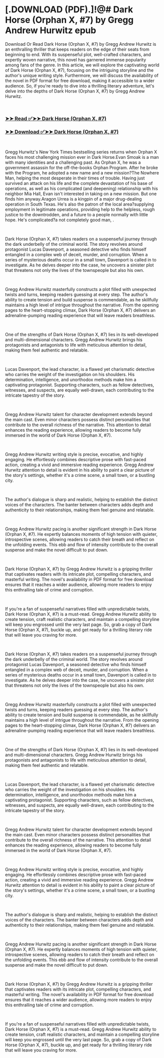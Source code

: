 # [.DOWNLOAD (PDF).]!@# Dark Horse (Orphan X, #7) by Gregg Andrew Hurwitz epub

<p>Download Or Read Dark Horse (Orphan X, #7) by Gregg Andrew Hurwitz is an enthralling thriller that keeps readers on the edge of their seats from beginning to end. With its suspenseful plot, well-crafted characters, and expertly woven narrative, this novel has garnered immense popularity among fans of the genre. In this article, we will explore the captivating world of Dark Horse (Orphan X, #7), focusing on the intriguing storyline and the author's unique writing style. Furthermore, we will discuss the availability of the novel in PDF format for free download, making it accessible to a wider audience. So, if you're ready to dive into a thrilling literary adventure, let's delve into the depths of Dark Horse (Orphan X, #7) by Gregg Andrew Hurwitz.</p>
<p>&nbsp;</p>

### [➤➤ Read ✅➤➤ Dark Horse (Orphan X, #7)](https://realpdfbooksdrive.blogspot.com/id/57693476)

### [➤➤ Download ✅➤➤ Dark Horse (Orphan X, #7)](https://realpdfbooksdrive.blogspot.com/id/57693476)

<p>&nbsp;</p>
<p>Gregg Hurwitz's New York Times bestselling series returns when Orphan X faces his most challenging mission ever in Dark Horse.Evan Smoak is a man with many identities and a challenging past. As Orphan X, he was a government assassin for the off-the-books Orphan Program. After he broke with the Program, he adopted a new name and a new mission?The Nowhere Man, helping the most desperate in their times of trouble. Having just survived an attack on his life and the complete devastation of his base of operations, as well as his complicated (and deepening) relationship with his neighbor Mia Hall, Evan isn't interested in taking on a new mission. But one finds him anyway.Aragon Urrea is a kingpin of a major drug-dealing operation in South Texas. He's also the patron of the local area?supplying employment in legitimate operations, providing help to the helpless, rough justice to the downtrodden, and a future to a people normally with little hope. He's complicated?a not completely good man, .</p>
<p>&nbsp;</p>
<p>Dark Horse (Orphan X, #7) takes readers on a suspenseful journey through the dark underbelly of the criminal world. The story revolves around protagonist Lucas Davenport, a seasoned detective who finds himself entangled in a complex web of deceit, murder, and corruption. When a series of mysterious deaths occur in a small town, Davenport is called in to investigate. As he delves deeper into the case, he uncovers a sinister plot that threatens not only the lives of the townspeople but also his own.</p>
<p>&nbsp;</p>
<p>Gregg Andrew Hurwitz masterfully constructs a plot filled with unexpected twists and turns, keeping readers guessing at every step. The author's ability to create tension and build suspense is commendable, as he skillfully maintains a high level of intrigue throughout the narrative. From the opening pages to the heart-stopping climax, Dark Horse (Orphan X, #7) delivers an adrenaline-pumping reading experience that will leave readers breathless.</p>
<p>&nbsp;</p>
<p>One of the strengths of Dark Horse (Orphan X, #7) lies in its well-developed and multi-dimensional characters. Gregg Andrew Hurwitz brings his protagonists and antagonists to life with meticulous attention to detail, making them feel authentic and relatable.</p>
<p>&nbsp;</p>
<p>Lucas Davenport, the lead character, is a flawed yet charismatic detective who carries the weight of the investigation on his shoulders. His determination, intelligence, and unorthodox methods make him a captivating protagonist. Supporting characters, such as fellow detectives, witnesses, and suspects, are equally well-drawn, each contributing to the intricate tapestry of the story.</p>
<p>&nbsp;</p>
<p>Gregg Andrew Hurwitz talent for character development extends beyond the main cast. Even minor characters possess distinct personalities that contribute to the overall richness of the narrative. This attention to detail enhances the reading experience, allowing readers to become fully immersed in the world of Dark Horse (Orphan X, #7).</p>
<p>&nbsp;</p>
<p>Gregg Andrew Hurwitz writing style is precise, evocative, and highly engaging. He effortlessly combines descriptive prose with fast-paced action, creating a vivid and immersive reading experience. Gregg Andrew Hurwitz attention to detail is evident in his ability to paint a clear picture of the story's settings, whether it's a crime scene, a small town, or a bustling city.</p>
<p>&nbsp;</p>
<p>The author's dialogue is sharp and realistic, helping to establish the distinct voices of the characters. The banter between characters adds depth and authenticity to their relationships, making them feel genuine and relatable.</p>
<p>&nbsp;</p>
<p>Gregg Andrew Hurwitz pacing is another significant strength in Dark Horse (Orphan X, #7). He expertly balances moments of high tension with quieter, introspective scenes, allowing readers to catch their breath and reflect on the unfolding events. This ebb and flow of intensity contribute to the overall suspense and make the novel difficult to put down.</p>
<p>&nbsp;</p>
<p>Dark Horse (Orphan X, #7) by Gregg Andrew Hurwitz is a gripping thriller that captivates readers with its intricate plot, compelling characters, and masterful writing. The novel's availability in PDF format for free download ensures that it reaches a wider audience, allowing more readers to enjoy this enthralling tale of crime and corruption.</p>
<p>&nbsp;</p>
<p>If you're a fan of suspenseful narratives filled with unpredictable twists, Dark Horse (Orphan X, #7) is a must-read. Gregg Andrew Hurwitz ability to create tension, craft realistic characters, and maintain a compelling storyline will keep you engrossed until the very last page. So, grab a copy of Dark Horse (Orphan X, #7), buckle up, and get ready for a thrilling literary ride that will leave you craving for more.</p>
<p>&nbsp;</p>
<p>Dark Horse (Orphan X, #7) takes readers on a suspenseful journey through the dark underbelly of the criminal world. The story revolves around protagonist Lucas Davenport, a seasoned detective who finds himself entangled in a complex web of deceit, murder, and corruption. When a series of mysterious deaths occur in a small town, Davenport is called in to investigate. As he delves deeper into the case, he uncovers a sinister plot that threatens not only the lives of the townspeople but also his own.</p>
<p>&nbsp;</p>
<p>Gregg Andrew Hurwitz masterfully constructs a plot filled with unexpected twists and turns, keeping readers guessing at every step. The author's ability to create tension and build suspense is commendable, as he skillfully maintains a high level of intrigue throughout the narrative. From the opening pages to the heart-stopping climax, Dark Horse (Orphan X, #7) delivers an adrenaline-pumping reading experience that will leave readers breathless.</p>
<p>&nbsp;</p>
<p>One of the strengths of Dark Horse (Orphan X, #7) lies in its well-developed and multi-dimensional characters. Gregg Andrew Hurwitz brings his protagonists and antagonists to life with meticulous attention to detail, making them feel authentic and relatable.</p>
<p>&nbsp;</p>
<p>Lucas Davenport, the lead character, is a flawed yet charismatic detective who carries the weight of the investigation on his shoulders. His determination, intelligence, and unorthodox methods make him a captivating protagonist. Supporting characters, such as fellow detectives, witnesses, and suspects, are equally well-drawn, each contributing to the intricate tapestry of the story.</p>
<p>&nbsp;</p>
<p>Gregg Andrew Hurwitz talent for character development extends beyond the main cast. Even minor characters possess distinct personalities that contribute to the overall richness of the narrative. This attention to detail enhances the reading experience, allowing readers to become fully immersed in the world of Dark Horse (Orphan X, #7).</p>
<p>&nbsp;</p>
<p>Gregg Andrew Hurwitz writing style is precise, evocative, and highly engaging. He effortlessly combines descriptive prose with fast-paced action, creating a vivid and immersive reading experience. Gregg Andrew Hurwitz attention to detail is evident in his ability to paint a clear picture of the story's settings, whether it's a crime scene, a small town, or a bustling city.</p>
<p>&nbsp;</p>
<p>The author's dialogue is sharp and realistic, helping to establish the distinct voices of the characters. The banter between characters adds depth and authenticity to their relationships, making them feel genuine and relatable.</p>
<p>&nbsp;</p>
<p>Gregg Andrew Hurwitz pacing is another significant strength in Dark Horse (Orphan X, #7). He expertly balances moments of high tension with quieter, introspective scenes, allowing readers to catch their breath and reflect on the unfolding events. This ebb and flow of intensity contribute to the overall suspense and make the novel difficult to put down.</p>
<p>&nbsp;</p>
<p>Dark Horse (Orphan X, #7) by Gregg Andrew Hurwitz is a gripping thriller that captivates readers with its intricate plot, compelling characters, and masterful writing. The novel's availability in PDF format for free download ensures that it reaches a wider audience, allowing more readers to enjoy this enthralling tale of crime and corruption.</p>
<p>&nbsp;</p>
<p>If you're a fan of suspenseful narratives filled with unpredictable twists, Dark Horse (Orphan X, #7) is a must-read. Gregg Andrew Hurwitz ability to create tension, craft realistic characters, and maintain a compelling storyline will keep you engrossed until the very last page. So, grab a copy of Dark Horse (Orphan X, #7), buckle up, and get ready for a thrilling literary ride that will leave you craving for more.</p>
<p>&nbsp;</p>
